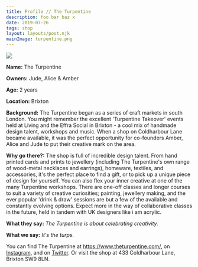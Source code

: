 ```yaml
---
title: Profile // The Turpentine
description: foo bar baz x
date: 2019-07-26
tags: shop
layout: layouts/post.njk
mainImage: turpentine.png
---
```


<img src="turpentine.png">

**Name:** The Turpentine

**Owners:** Jude, Alice & Amber

**Age:** 2 years

**Location:** Brixton

**Background:** The Turpentine began as a series of craft markets in south London. You might remember the excellent 'Turpentine Takeover' events held at Living and the Effra Social in Brixton - a cool mix of handmade design talent, workshops and music. When a shop on Coldharbour Lane became available, it was the perfect opportunity for co-founders Amber, Alice and Jude to put their creative mark on the area.

**Why go there?:** The shop is full of incredible design talent. From hand printed cards and prints to jewellery (including The Turpentine's own range of wood-metal necklaces and earrings), homeware, textiles, and accessories, it's the perfect place to find a gift, or to pick up a unique piece of design for yourself. You can also flex your inner creative at one of the many Turpentine workshops. There are one-off classes and longer courses to suit a variety of creative curiosities; painting, jewellery making, and the ever popular 'drink & draw' sessions are but a few of the available and constantly evolving options. Expect more in the way of collaborative classes in the future, held in tandem with UK designers like i am acrylic.

**What they say:** _The Turpentine is about celebrating creativity._

**What we say:** _It's the turps._

You can find The Turpentine at https://www.theturpentine.com/, on [Instagram](https://www.instagram.com/the_turpentine/), and on [Twitter](https://twitter.com/the_turpentine). Or visit the shop at 433 Coldharbour Lane, Brixton SW9 8LN.